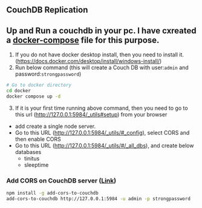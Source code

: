 
## CouchDB Replication
## Up and Run a couchdb in your pc. I have cxreated a [docker-compose](../docker/docker-compose.yml) file for this purpose. 

1. If you do not have docker desktop install, then you need to install it. (https://docs.docker.com/desktop/install/windows-install/)
2. Run below command (this will create a Couch DB with user:`admin` and password:`strongpassword`)
```bash
# Go to docker directory
cd docker
docker compose up -d
```
3. If it is your first time running above command, then you need to go to this url (http://127.0.0.1:5984/_utils#setup) from your browser 
- add create a single node server.
- Go to this URL (http://127.0.0.1:5984/_utils/#_config), select CORS and then enable CORS
- Go to this URL (http://127.0.0.1:5984/_utils/#/_all_dbs), and create below databases
    - tinitus
    - sleeptime
    


### Add CORS on CouchDB server ([Link](https://pouchdb.com/errors.html))
```bash
npm install -g add-cors-to-couchdb
add-cors-to-couchdb http://127.0.0.1:5984 -u admin -p strongpassword
```
